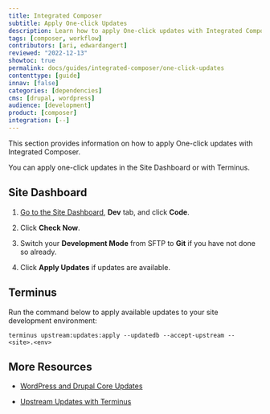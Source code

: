 ```yaml
---
title: Integrated Composer
subtitle: Apply One-click Updates
description: Learn how to apply One-click updates with Integrated Composer.
tags: [composer, workflow]
contributors: [ari, edwardangert]
reviewed: "2022-12-13"
showtoc: true
permalink: docs/guides/integrated-composer/one-click-updates
contenttype: [guide]
innav: [false]
categories: [dependencies]
cms: [drupal, wordpress]
audience: [development]
product: [composer]
integration: [--]
---
```


This section provides information on how to apply One-click updates with Integrated Composer. 

You can apply one-click updates in the Site Dashboard or with Terminus.

## Site Dashboard

1. [Go to the Site Dashboard](/guides/account-mgmt/workspace-sites-teams/sites#site-dashboard), **Dev** tab, and click **Code**.

1. Click **Check Now**.

1. Switch your **Development Mode** from SFTP to **Git** if you have not done so already.

1. Click **Apply Updates** if updates are available.


## Terminus

Run the command below to apply available updates to your site development environment:

```bash{promptUser: user}
terminus upstream:updates:apply --updatedb --accept-upstream -- <site>.<env>
```

## More Resources

- [WordPress and Drupal Core Updates](/core-updates)

- [Upstream Updates with Terminus](/terminus/commands/upstream-updates-apply)
